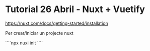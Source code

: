# Tutorial 26 Abril - Nuxt + Vuetify

https://nuxt.com/docs/getting-started/installation

Per crear/iniciar un projecte nuxt

´´´´npx nuxi init <project-name>´´´´